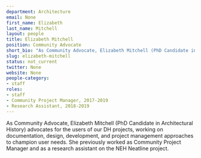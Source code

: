 ```yaml
---
department: Architecture
email: None
first_name: Elizabeth
last_name: Mitchell
layout: people
title: Elizabeth Mitchell
position: Community Advocate
short_bio: "As Community Advocate, Elizabeth Mitchell (PhD Candidate in Architectural History) advocates for the users of our DH projects, working on documentation, design, development, and project management approaches to champion user needs."
slug: elizabeth-mitchell
status: not_current
twitter: None
website: None
people-category:
- staff
roles:
- staff
- Community Project Manager, 2017-2019
- Research Assistant, 2018-2019
---
```


As Community Advocate, Elizabeth Mitchell (PhD Candidate in Architectural History) advocates for the users of our DH projects, working on documentation, design, development, and project management approaches to champion user needs. She previously worked as Community Project Manager and as a research assistant on the NEH Neatline project.
